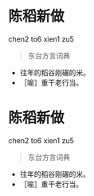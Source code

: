 # 陈稻新做
chen2 to6 xien1 zu5
> 东台方言词典
- 往年的稻谷刚碾的米。
- ［喻］重干老行当。

# 陈稻新做
chen2 to6 xien1 zu5
> 东台方言词典
- 往年的稻谷刚碾的米。
- ［喻］重干老行当。
